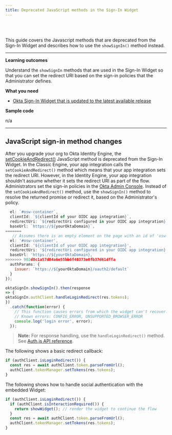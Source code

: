 ```yaml
---
title: Deprecated JavaScript methods in the Sign-In Widget
---
```


<ApiLifecycle access="ie" /><br>
<ApiLifecycle access="Limited GA" /><br>

This guide covers the Javascript methods that are deprecated from the Sign-In Widget and describes how to use the `showSignIn()` method instead.

---

**Learning outcomes**

Understand the `showSignIn` methods that are used in the Sign-In Widget so that you can set the redirect URI based on the sign-in policies that the Administrator defines.

**What you need**

* [Okta Sign-In Widget that is updated to the latest available release](/docs/guides/oie-upgrade-sign-in-widget/main/)

**Sample code**

n/a

---

## JavaScript sign-in method changes

After you upgrade your org to Okta Identity Engine, the [setCookieAndRedirect()](https://github.com/okta/okta-signin-widget#renderel) JavaScript method is deprecated from the Sign-In Widget. In the Classic Engine, your app integration calls the `setCookieAndRedirect()` method which means that your app integration sets the redirect URI. However, in the Identity Engine, your app integration shouldn't assume whether it sets the redirect URI as part of the flow. Administrators set the sign-in policies in the [Okta Admin Console](https://help.okta.com/okta_help.htm?type=oie&id=ext-oie-policies). Instead of the `setCookieAndRedirect()` method, use the `showSignIn()` method to resolve the returned promise or redirect it, based on the Administrator's policy.

```javascript
  el: `#osw-container`,
  clientId: `${clientId of your OIDC app integration}`,
  redirectUri: `${redirectUri configured in your OIDC app integration}`,
  baseUrl: `https://${yourOktaDomain}`,
=======
   // Assumes there is an empty element on the page with an id of 'osw-container'
  el: '#osw-container',
  clientId: '${clientId of your OIDC app integration}',
  redirectUri: '${redirectUri configured in your OIDC app integration}',
  baseUrl: 'https://${yourOktaDomain},
>>>>>>> 902d8c1a57d84a6e55bb6f40373e0fb37d61dffa
  authParams: {
    issuer: `https://${yourOktaDomain}/oauth2/default`
  }
});

oktaSignIn.showSignIn().then(response
=> {
oktaSignIn.authClient.handleLoginRedirect(res.tokens);
})
  .catch(function(error) {
    // This function causes errors from which the widget can't recover.
    // Known errors: CONFIG_ERROR, UNSUPPORTED_BROWSER_ERROR
    console.log('login error', error);
  });
```

> **Note:** For response handling, use the `handleLoginRedirect()` method. See [Auth.js API reference](https://github.com/okta/okta-auth-js#handleloginredirecttokens-originaluri).

The following shows a basic redirect callback:
```javascript
if (authClient.isLoginRedirect()) {
  const res = await authClient.token.parseFromUrl();
  authClient.tokenManager.setTokens(res.tokens);
}
```

The following shows how to handle social authentication with the embedded Widget:
```javascript
if (authClient.isLoginRedirect()) {
  if (authClient.isInteractionRequired()) {
    return showWidget(); // render the widget to continue the flow
  }
  const res = await authClient.token.parseFromUrl();
  authClient.tokenManager.setTokens(res.tokens);
}
```
